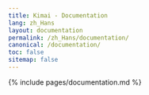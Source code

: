 ```yaml
---
title: Kimai - Documentation
lang: zh_Hans
layout: documentation
permalink: /zh_Hans/documentation/
canonical: /documentation/
toc: false
sitemap: false
---
```


{% include pages/documentation.md %}
